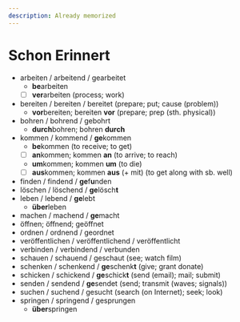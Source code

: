 ```yaml
---
description: Already memorized
---
```


# Schon Erinnert

* arbeiten / arbeitend / gearbeitet
  * **be**arbeiten
  * [ ] **ver**arbeiten \(process; work\)
* bereiten / bereiten / bereitet \(prepare; put; cause \(problem\)\)
  * **vor**bereiten; bereiten **vor** \(prepare; prep \(sth. physical\)\)
* bohren / bohrend / gebohrt
  * **durch**bohren; bohren **durch**
* kommen / kommend / **ge**kommen
  * **be**kommen \(to receive; to get\)
  * [ ] **an**kommen; kommen **an** \(to arrive; to reach\)
  * **um**kommen; kommen **um** \(to die\)
  * [ ] **aus**kommen; kommen **aus** \(+ mit\) \(to get along with sb. well\)
* finden / findend / **ge**f**u**nden
* löschen / löschend / **ge**lösch**t**
* leben / lebend / **ge**lebt
  * **über**leben
* machen / machend / **ge**macht
* öffnen; öffnend; geöffnet
* ordnen / ordnend / geordnet
* veröffentlichen / veröffentlichend / veröffentlicht
* verbinden / verbindend / verbunden
* schauen / schauend / geschaut \(see; watch film\)
* schenken / schenkend / **ge**schenk**t** \(give; grant donate\)
* schicken / schickend / **ge**schick**t** \(send \(email\); mail; submit\)
* senden / sendend / **ge**sendet \(send; transmit \(waves; signals\)\)
* suchen / suchend / gesucht \(search \(on Internet\); seek; look\)
* springen / springend / gesprungen
  * **über**springen


